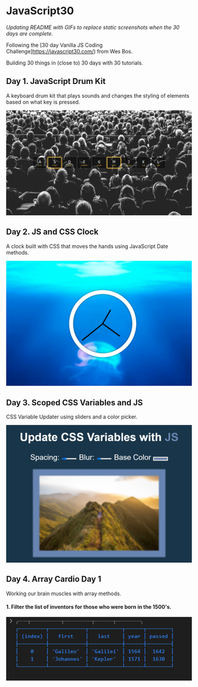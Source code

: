 # JavaScript30

_Updating README with GIFs to replace static screenshots when the 30 days are complete._

Following the [30 day Vanilla JS Coding Challenge]https://javascript30.com/) from Wes Bos.

Building 30 things in (close to) 30 days with 30 tutorials.

## Day 1. JavaScript Drum Kit

A keyboard drum kit that plays sounds and changes the styling of elements based on what key is pressed.

![JS Drum Kit](./Screenshots/JSDrumKit.png)

## Day 2. JS and CSS Clock

A clock built with CSS that moves the hands using JavaScript Date methods.

![JS and CSS Clock](./Screenshots/Clock.png)

## Day 3. Scoped CSS Variables and JS

CSS Variable Updater using sliders and a color picker.

![Scoped CSS Variables and JS](./Screenshots/CSSVariables.png)

## Day 4. Array Cardio Day 1

Working our brain muscles with array methods.

#### 1. Filter the list of inventors for those who were born in the 1500's.

![Problem 1: Array.prototype.filter()](./Screenshots/Day4Challenge1.png)
